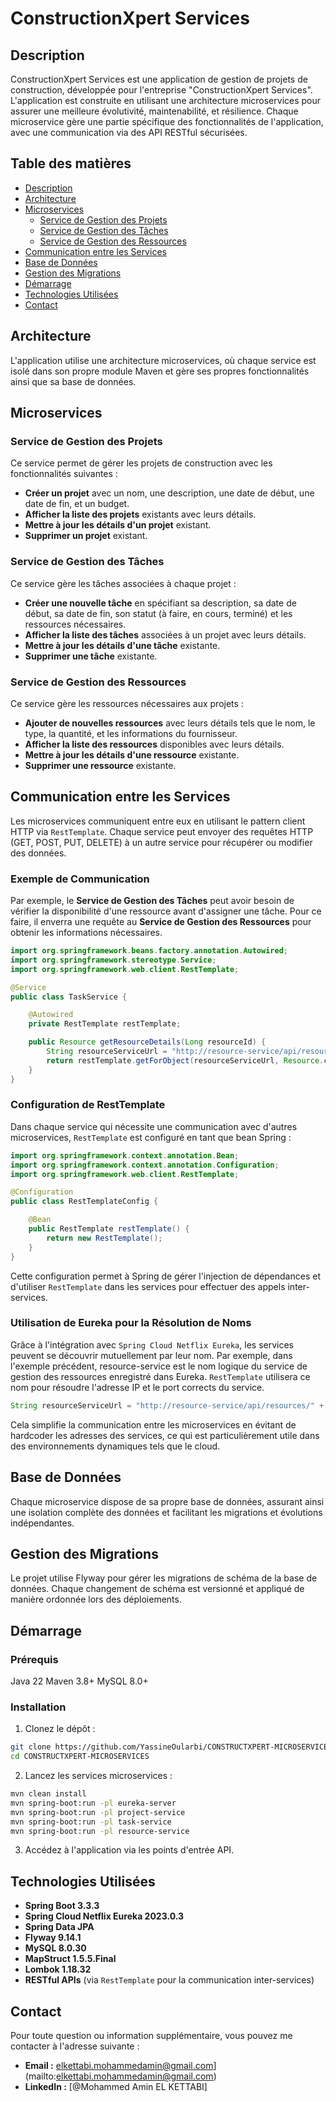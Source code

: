 # ConstructionXpert Services

## Description
ConstructionXpert Services est une application de gestion de projets de construction, développée pour l'entreprise "ConstructionXpert Services". L'application est construite en utilisant une architecture microservices pour assurer une meilleure évolutivité, maintenabilité, et résilience. Chaque microservice gère une partie spécifique des fonctionnalités de l'application, avec une communication via des API RESTful sécurisées.

## Table des matières
- [Description](#description)
- [Architecture](#architecture)
- [Microservices](#microservices)
  - [Service de Gestion des Projets](#service-de-gestion-des-projets)
  - [Service de Gestion des Tâches](#service-de-gestion-des-tâches)
  - [Service de Gestion des Ressources](#service-de-gestion-des-ressources)
- [Communication entre les Services](#communication-entre-les-services)
- [Base de Données](#base-de-données)
- [Gestion des Migrations](#gestion-des-migrations)
- [Démarrage](#démarrage)
- [Technologies Utilisées](#technologies-utilisées)
- [Contact](#contact)

## Architecture
L'application utilise une architecture microservices, où chaque service est isolé dans son propre module Maven et gère ses propres fonctionnalités ainsi que sa base de données. 

## Microservices

### Service de Gestion des Projets
Ce service permet de gérer les projets de construction avec les fonctionnalités suivantes :
- **Créer un projet** avec un nom, une description, une date de début, une date de fin, et un budget.
- **Afficher la liste des projets** existants avec leurs détails.
- **Mettre à jour les détails d'un projet** existant.
- **Supprimer un projet** existant.

### Service de Gestion des Tâches
Ce service gère les tâches associées à chaque projet :
- **Créer une nouvelle tâche** en spécifiant sa description, sa date de début, sa date de fin, son statut (à faire, en cours, terminé) et les ressources nécessaires.
- **Afficher la liste des tâches** associées à un projet avec leurs détails.
- **Mettre à jour les détails d'une tâche** existante.
- **Supprimer une tâche** existante.

### Service de Gestion des Ressources
Ce service gère les ressources nécessaires aux projets :
- **Ajouter de nouvelles ressources** avec leurs détails tels que le nom, le type, la quantité, et les informations du fournisseur.
- **Afficher la liste des ressources** disponibles avec leurs détails.
- **Mettre à jour les détails d'une ressource** existante.
- **Supprimer une ressource** existante.

## Communication entre les Services
Les microservices communiquent entre eux en utilisant le pattern client HTTP via `RestTemplate`. Chaque service peut envoyer des requêtes HTTP (GET, POST, PUT, DELETE) à un autre service pour récupérer ou modifier des données.

### Exemple de Communication
Par exemple, le **Service de Gestion des Tâches** peut avoir besoin de vérifier la disponibilité d'une ressource avant d'assigner une tâche. Pour ce faire, il enverra une requête au **Service de Gestion des Ressources** pour obtenir les informations nécessaires.

```java
import org.springframework.beans.factory.annotation.Autowired;
import org.springframework.stereotype.Service;
import org.springframework.web.client.RestTemplate;

@Service
public class TaskService {

    @Autowired
    private RestTemplate restTemplate;

    public Resource getResourceDetails(Long resourceId) {
        String resourceServiceUrl = "http://resource-service/api/resources/" + resourceId;
        return restTemplate.getForObject(resourceServiceUrl, Resource.class);
    }
}
```

### Configuration de RestTemplate
Dans chaque service qui nécessite une communication avec d'autres microservices, `RestTemplate` est configuré en tant que bean Spring :

```java
import org.springframework.context.annotation.Bean;
import org.springframework.context.annotation.Configuration;
import org.springframework.web.client.RestTemplate;

@Configuration
public class RestTemplateConfig {

    @Bean
    public RestTemplate restTemplate() {
        return new RestTemplate();
    }
}
```

Cette configuration permet à Spring de gérer l'injection de dépendances et d'utiliser `RestTemplate` dans les services pour effectuer des appels inter-services.

### Utilisation de Eureka pour la Résolution de Noms
Grâce à l'intégration avec `Spring Cloud Netflix Eureka`, les services peuvent se découvrir mutuellement par leur nom. Par exemple, dans l'exemple précédent, resource-service est le nom logique du service de gestion des ressources enregistré dans Eureka. `RestTemplate` utilisera ce nom pour résoudre l'adresse IP et le port corrects du service.

```java
String resourceServiceUrl = "http://resource-service/api/resources/" + resourceId;
```

Cela simplifie la communication entre les microservices en évitant de hardcoder les adresses des services, ce qui est particulièrement utile dans des environnements dynamiques tels que le cloud.

## Base de Données
Chaque microservice dispose de sa propre base de données, assurant ainsi une isolation complète des données et facilitant les migrations et évolutions indépendantes.

## Gestion des Migrations
Le projet utilise Flyway pour gérer les migrations de schéma de la base de données. Chaque changement de schéma est versionné et appliqué de manière ordonnée lors des déploiements.

## Démarrage
### Prérequis

Java 22
Maven 3.8+
MySQL 8.0+

### Installation
1. Clonez le dépôt :
   
```bash
git clone https://github.com/YassineOularbi/CONSTRUCTXPERT-MICROSERVICES.git
cd CONSTRUCTXPERT-MICROSERVICES
```

2. Lancez les services microservices :

```bash
mvn clean install
mvn spring-boot:run -pl eureka-server
mvn spring-boot:run -pl project-service
mvn spring-boot:run -pl task-service
mvn spring-boot:run -pl resource-service
```

3. Accédez à l'application via les points d'entrée API.

## Technologies Utilisées

- **Spring Boot 3.3.3**
- **Spring Cloud Netflix Eureka 2023.0.3**
- **Spring Data JPA**
- **Flyway 9.14.1**
- **MySQL 8.0.30**
- **MapStruct 1.5.5.Final**
- **Lombok 1.18.32**
- **RESTful APIs** (via `RestTemplate` pour la communication inter-services)

## Contact

Pour toute question ou information supplémentaire, vous pouvez me contacter à l'adresse suivante :

- **Email :** elkettabi.mohammedamin@gmail.com](mailto:elkettabi.mohammedamin@gmail.com)
- **LinkedIn :** [@Mohammed Amin EL KETTABI]



